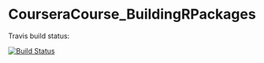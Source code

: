 # CourseraCourse_BuildingRPackages

Travis build status:

[![Build Status](https://travis-ci.org/JensUH/CourseraCourse_BuildingRPackages.svg?branch=master)](https://travis-ci.org/JensUH/CourseraCourse_BuildingRPackages)
